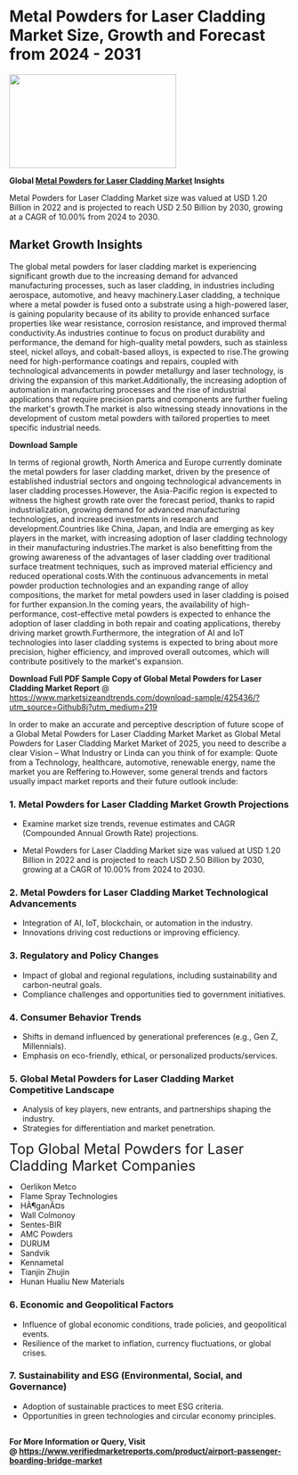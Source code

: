<H1>Metal Powders for Laser Cladding Market Size, Growth and Forecast from 2024 - 2031</H1><img class="aligncenter size-medium wp-image-584254" src="https://thirdeyenews.in/wp-content/uploads/2024/09/Global-Market-Research-300x168.jpeg" alt="" width="300" height="168" /><p><strong>Global&nbsp;<a href="https://www.marketsizeandtrends.com/download-sample/425436/?utm_source=Github8j?utm_medium=219">Metal Powders for Laser Cladding Market</a> Insights</strong></p><p>Metal Powders for Laser Cladding Market size was valued at USD 1.20 Billion in 2022 and is projected to reach USD 2.50 Billion by 2030, growing at a CAGR of 10.00% from 2024 to 2030.</p><p><h2>Market Growth Insights</h2> <p>The global metal powders for laser cladding market is experiencing significant growth due to the increasing demand for advanced manufacturing processes, such as laser cladding, in industries including aerospace, automotive, and heavy machinery.Laser cladding, a technique where a metal powder is fused onto a substrate using a high-powered laser, is gaining popularity because of its ability to provide enhanced surface properties like wear resistance, corrosion resistance, and improved thermal conductivity.As industries continue to focus on product durability and performance, the demand for high-quality metal powders, such as stainless steel, nickel alloys, and cobalt-based alloys, is expected to rise.The growing need for high-performance coatings and repairs, coupled with technological advancements in powder metallurgy and laser technology, is driving the expansion of this market.Additionally, the increasing adoption of automation in manufacturing processes and the rise of industrial applications that require precision parts and components are further fueling the market's growth.The market is also witnessing steady innovations in the development of custom metal powders with tailored properties to meet specific industrial needs.</p> <p><strong>Download Sample</strong></p> <p>In terms of regional growth, North America and Europe currently dominate the metal powders for laser cladding market, driven by the presence of established industrial sectors and ongoing technological advancements in laser cladding processes.However, the Asia-Pacific region is expected to witness the highest growth rate over the forecast period, thanks to rapid industrialization, growing demand for advanced manufacturing technologies, and increased investments in research and development.Countries like China, Japan, and India are emerging as key players in the market, with increasing adoption of laser cladding technology in their manufacturing industries.The market is also benefitting from the growing awareness of the advantages of laser cladding over traditional surface treatment techniques, such as improved material efficiency and reduced operational costs.With the continuous advancements in metal powder production technologies and an expanding range of alloy compositions, the market for metal powders used in laser cladding is poised for further expansion.In the coming years, the availability of high-performance, cost-effective metal powders is expected to enhance the adoption of laser cladding in both repair and coating applications, thereby driving market growth.Furthermore, the integration of AI and IoT technologies into laser cladding systems is expected to bring about more precision, higher efficiency, and improved overall outcomes, which will contribute positively to the market's expansion.<p><span class=""><strong>Download Full PDF Sample Copy of Global Metal Powders for Laser Cladding Market Report</strong> @ <a href="https://www.marketsizeandtrends.com/download-sample/425436/?utm_source=Github8j?utm_medium=219" target="_blank">https://www.marketsizeandtrends.com/download-sample/425436/?utm_source=Github8j?utm_medium=219</a></span></p><p>In order to make an accurate and perceptive description of future scope of a Global&nbsp;Metal Powders for Laser Cladding Market Market as Global&nbsp;Metal Powders for Laser Cladding Market Market of 2025, you need to describe a clear Vision &ndash; What Industry or Linda can you think of for example: Quote from a Technology, healthcare, automotive, renewable energy, name the market you are Reffering to.However, some general trends and factors usually impact market reports and their future outlook include:</p><h3>1.&nbsp;<strong>Metal Powders for Laser Cladding Market Growth Projections</strong></h3><ul><li>Examine market size trends, revenue estimates and CAGR (Compounded Annual Growth Rate) projections.</li><li><p>Metal Powders for Laser Cladding Market size was valued at USD 1.20 Billion in 2022 and is projected to reach USD 2.50 Billion by 2030, growing at a CAGR of 10.00% from 2024 to 2030.</p></li></ul><h3>2.&nbsp;<strong>Metal Powders for Laser Cladding Market Technological Advancements</strong></h3><ul><li>Integration of AI, IoT, blockchain, or automation in the industry.</li><li>Innovations driving cost reductions or improving efficiency.</li></ul><h3>3.&nbsp;<strong>Regulatory and Policy Changes</strong></h3><ul><li>Impact of global and regional regulations, including sustainability and carbon-neutral goals.</li><li>Compliance challenges and opportunities tied to government initiatives.</li></ul><h3>4.&nbsp;<strong>Consumer Behavior Trends</strong></h3><ul><li>Shifts in demand influenced by generational preferences (e.g., Gen Z, Millennials).</li><li>Emphasis on eco-friendly, ethical, or personalized products/services.</li></ul><h3>5.&nbsp;<strong>Global Metal Powders for Laser Cladding Market Competitive Landscape</strong></h3><ul><li>Analysis of key players, new entrants, and partnerships shaping the industry.</li><li>Strategies for differentiation and market penetration.</li></ul><p data-pm-slice="1 1 []"><span style="color: inherit; font-family: inherit; font-size: 25px;">Top Global Metal Powders for Laser Cladding Market Companies</span></p><div class="" data-test-id=""><p><li>Oerlikon Metco</li><li> Flame Spray Technologies</li><li> HÃ¶ganÃ¤s</li><li> Wall Colmonoy</li><li> Sentes-BIR</li><li> AMC Powders</li><li> DURUM</li><li> Sandvik</li><li> Kennametal</li><li> Tianjin Zhujin</li><li> Hunan Hualiu New Materials</li></p></div><h3>6.&nbsp;<strong>Economic and Geopolitical Factors</strong></h3><ul><li>Influence of global economic conditions, trade policies, and geopolitical events.</li><li>Resilience of the market to inflation, currency fluctuations, or global crises.</li></ul><h3>7.&nbsp;<strong>Sustainability and ESG (Environmental, Social, and Governance)</strong></h3><ul><li>Adoption of sustainable practices to meet ESG criteria.</li><li>Opportunities in green technologies and circular economy principles.</li></ul><h2><strong style="font-size: 14px;">For More Information or Query, Visit @&nbsp;</strong><a style="background-color: #ffffff; font-size: 14px;" href="https://www.marketsizeandtrends.com/report/metal-powders-for-laser-cladding-market/" target="_blank">https://www.verifiedmarketreports.com/product/airport-passenger-boarding-bridge-market</a></h2>